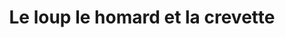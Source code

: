 ---
title: "Le loup le homard et la crevette"
url: /les-sorinieres/le-loup-le-homard-et-la-crevette/
shop: Fisch
---